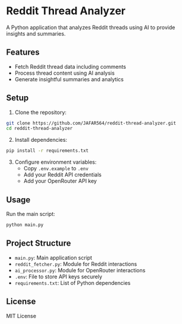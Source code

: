 # Reddit Thread Analyzer

A Python application that analyzes Reddit threads using AI to provide insights and summaries.

## Features

- Fetch Reddit thread data including comments
- Process thread content using AI analysis
- Generate insightful summaries and analytics

## Setup

1. Clone the repository:
```bash
git clone https://github.com/JAFAR564/reddit-thread-analyzer.git
cd reddit-thread-analyzer
```

2. Install dependencies:
```bash
pip install -r requirements.txt
```

3. Configure environment variables:
   - Copy `.env.example` to `.env`
   - Add your Reddit API credentials
   - Add your OpenRouter API key

## Usage

Run the main script:
```bash
python main.py
```

## Project Structure

- `main.py`: Main application script
- `reddit_fetcher.py`: Module for Reddit interactions
- `ai_processor.py`: Module for OpenRouter interactions
- `.env`: File to store API keys securely
- `requirements.txt`: List of Python dependencies

## License

MIT License
